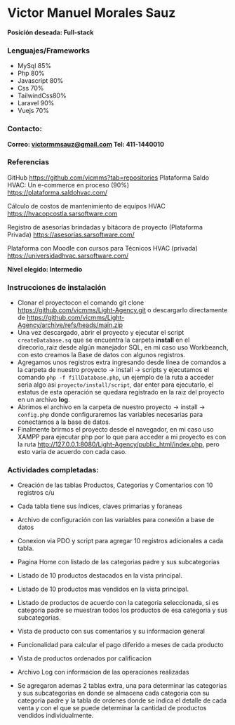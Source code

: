 # Victor Manuel Morales Sauz

**Posición deseada: Full-stack**

### Lenguajes/Frameworks

- MySql 85%
- Php 80%
- Javascript 80%
- Css 70%
- TailwindCss80%
- Laravel 90%
- Vuejs 70%

### Contacto:

**Correo: victormmsauz@gmail.com Tel: 411-1440010**

### Referencias

GitHub https://github.com/vicmms?tab=repositories
Plataforma Saldo HVAC: Un e-commerce en proceso (90%)
https://plataforma.saldohvac.com/

Cálculo de costos de mantenimiento de equipos HVAC
https://hvacopcostla.sarsoftware.com

Registro de asesorías brindadas y bitácora de proyecto (Plataforma Privada)
https://asesorias.sarsoftware.com/

Plataforma con Moodle con cursos para Técnicos HVAC (privada)
https://universidadhvac.sarsoftware.com/

**Nivel elegido: Intermedio**

### Instrucciones de instalación

- Clonar el proyectocon el comando git clone https://github.com/vicmms/Light-Agency.git o descargarlo directamente de https://github.com/vicmms/Light-Agency/archive/refs/heads/main.zip
- Una vez descargado, abrir el proyecto y ejecutar el script `createDatabase.sq` que se encuentra la carpeta **install** en el direcorio_raiz desde algún manejador SQL, en mi caso uso Workbeanch, con esto creamos la Base de datos con algunos registros.
- Agregamos unos registros extra ingresando desde línea de comandos a la carpeta de nuestro proyecto -> install -> scripts y ejecutamos el comando `php -f fillDatabase.php`, un ejemplo de la ruta a acceder seria algo asi `proyecto/install/script`, dar enter para ejecutarlo, el estatus de esta operación se quedara registrado en la raiz del proyecto en un archivo **log**.
- Abrimos el archivo en la carpeta de nuestro proyecto -> install -> `config.php` donde configuraremos las variables necesarias para conectarnos a la base de datos.
- Finalmente brirmos el proyecto desde el navegador, en mi caso uso XAMPP para ejecutar php por lo que para acceder a mi proyecto es con la ruta http://127.0.0.1:8080/Light-Agency/public_html/index.php, pero esto varia de acuerdo con cada caso.

### Actividades completadas:

- Creación de las tablas Productos, Categorias y Comentarios con 10 registros c/u
- Cada tabla tiene sus índices, claves primarias y foraneas
- Archivo de configuración con las variables para conexión a base de datos
- Conexion via PDO y script para agregar 10 registros adicionales a cada tabla.
- Pagina Home con listado de las categorias padre y sus subcategorias
- Listado de 10 productos destacados en la vista principal.
- Listado de 10 productos mas vendidos en la vista principal.
- Listado de productos de acuerdo con la categoria seleccionada, si es categoria padre se muestran todos los productos de esa categoria y sus subcategorias.
- Vista de producto con sus comentarios y su informacion general
- Funcionalidad para calcular el pago diferido a meses de cada producto
- Vista de productos ordenados por calificacion
- Archivo Log con informacion de las operaciones realizadas

- Se agregaron ademas 2 tablas extra, una para determinar las categorias y sus subcategorias en donde se almacena cada categoria con su categoria padre y la tabla de ordenes donde se indica el detalle de cada venta y con el que se puede determinar la cantidad de productos vendidos individualmente.
